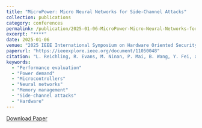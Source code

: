 ```yaml
---
title: "MicroPower: Micro Neural Networks for Side-Channel Attacks"
collection: publications
category: conferences
permalink: /publication/2025-01-06-MicroPower-Micro-Neural-Networks-for-Side-Channel-Attacks/
excerpt: "****"
date: 2025-01-06
venue: "2025 IEEE International Symposium on Hardware Oriented Security and Trust (HOST)"
paperurl: "https://ieeexplore.ieee.org/document/11050048"
citation: "L. Reichling, R. Evans, M. Ninan, P. Mai, B. Wang, Y. Fei, and J. M. Emmert, "Micropower: Micro Neural Networks for Side-Channel Attacks," in Proc. of the 2025 IEEE International Symposium on Hardware Oriented Security and Trust (HOST), pp. 462–473, 2025. DOI: 10.1109/HOST64725.2025.11050048."
keywords: 
  - "Performance evaluation"
  - "Power demand"
  - "Microcontrollers"
  - "Neural networks"
  - "Memory management"
  - "Side-channel attacks"
  - "Hardware"
---
```

[Download Paper](https://ninanmm.github.io/files/micro_power.pdf)
